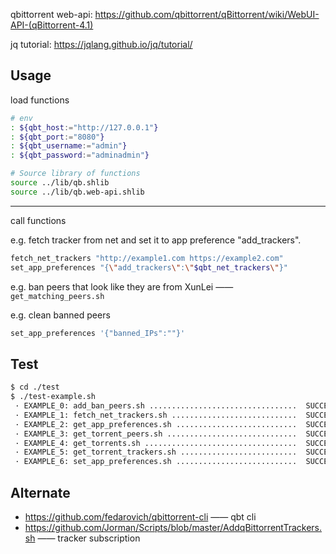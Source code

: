 
qbittorrent web-api: https://github.com/qbittorrent/qBittorrent/wiki/WebUI-API-(qBittorrent-4.1)

jq tutorial: https://jqlang.github.io/jq/tutorial/

## Usage

load functions

```bash
# env
: ${qbt_host:="http://127.0.0.1"}
: ${qbt_port:="8080"}
: ${qbt_username:="admin"}
: ${qbt_password:="adminadmin"}

# Source library of functions
source ../lib/qb.shlib
source ../lib/qb.web-api.shlib
```

---

call functions

e.g. fetch tracker from net and set it to app preference "add_trackers".

```bash
fetch_net_trackers "http://example1.com https://example2.com"
set_app_preferences "{\"add_trackers\":\"$qbt_net_trackers\"}"
```

e.g. ban peers that look like they are from XunLei —— `get_matching_peers.sh`

e.g. clean banned peers

```bash
set_app_preferences '{"banned_IPs":""}'
```

## Test

```bash
$ cd ./test
$ ./test-example.sh
 · EXAMPLE_0: add_ban_peers.sh .................................  SUCCESS
 · EXAMPLE_1: fetch_net_trackers.sh ............................  SUCCESS
 · EXAMPLE_2: get_app_preferences.sh ...........................  SUCCESS
 · EXAMPLE_3: get_torrent_peers.sh .............................  SUCCESS
 · EXAMPLE_4: get_torrents.sh ..................................  SUCCESS
 · EXAMPLE_5: get_torrent_trackers.sh ..........................  SUCCESS
 · EXAMPLE_6: set_app_preferences.sh ...........................  SUCCESS
```

## Alternate

+ https://github.com/fedarovich/qbittorrent-cli —— qbt cli 
+ https://github.com/Jorman/Scripts/blob/master/AddqBittorrentTrackers.sh —— tracker subscription

